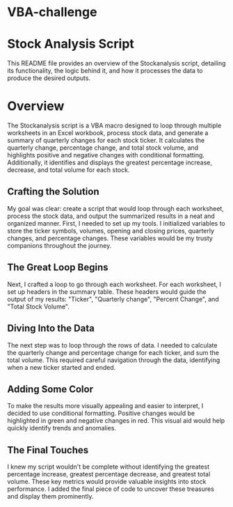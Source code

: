 # VBA-challenge
# Stock Analysis Script
This README file provides an overview of the Stockanalysis script, detailing its functionality, the logic behind it, and how it processes the data to produce the desired outputs.
# Overview
The Stockanalysis script is a VBA macro designed to loop through multiple worksheets in an Excel workbook, process stock data, and generate a summary of quarterly changes for each stock ticker. It calculates the quarterly change, percentage change, and total stock volume, and highlights positive and negative changes with conditional formatting. Additionally, it identifies and displays the greatest percentage increase, decrease, and total volume for each stock.
## Crafting the Solution
My goal was clear: create a script that would loop through each worksheet, process the stock data, and output the summarized results in a neat and organized manner.
First, I needed to set up my tools. I initialized variables to store the ticker symbols, volumes, opening and closing prices, quarterly changes, and percentage changes. These variables would be my trusty companions throughout the journey.


## The Great Loop Begins
Next, I crafted a loop to go through each worksheet. For each worksheet, I set up headers in the summary table. These headers would guide the output of my results: "Ticker", "Quarterly change", "Percent Change", and "Total Stock Volume".


## Diving Into the Data
The next step was to loop through the rows of data. I needed to calculate the quarterly change and percentage change for each ticker, and sum the total volume. This required careful navigation through the data, identifying when a new ticker started and ended.


## Adding Some Color
To make the results more visually appealing and easier to interpret, I decided to use conditional formatting. Positive changes would be highlighted in green and negative changes in red. This visual aid would help quickly identify trends and anomalies.



## The Final Touches
I knew my script wouldn't be complete without identifying the greatest percentage increase, greatest percentage decrease, and greatest total volume. These key metrics would provide valuable insights into stock performance. I added the final piece of code to uncover these treasures and display them prominently.


